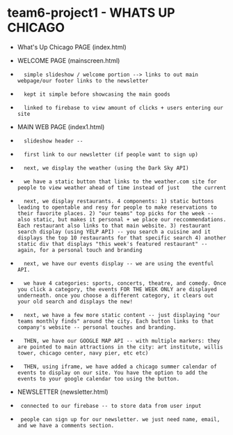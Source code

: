 # team6-project1  -  WHATS UP CHICAGO
*   What's Up Chicago PAGE (index.html)

*   WELCOME PAGE (mainscreen.html)
*       simple slideshow / welcome portion --> links to out main webpage/our footer links to the newsletter
*       kept it simple before showcasing the main goods
*       linked to firebase to view amount of clicks + users entering our site


*   MAIN WEB PAGE (index1.html)
*       slideshow header --
*       first link to our newsletter (if people want to sign up)
*       next, we display the weather (using the Dark Sky API)
*       we have a static button that links to the weather.com site for people to view weather ahead of time instead of just    the current
*       next, we display restaurants. 4 components: 1) static buttons leading to opentable and resy for people to make reservations to their favorite places. 2) "our teams" top picks for the week -- also static, but makes it personal + we place our reccommendations. Each restaurant also links to that main website. 3) restaurant search display (using YELP API) -- you search a cuisine and it displays the top 10 restaurants for that specific search 4) another static div that displays "this week's featured restaurant" -- again, for a personal touch and branding
*       next, we have our events display -- we are using the eventful API. 
*       we have 4 categories: sports, concerts, theatre, and comedy. Once you click a category, the events FOR THE WEEK ONLY are displayed underneath. once you choose a different category, it clears out your old search and displays the new!
*       next, we have a few more static content -- just displaying "our teams monthly finds" around the city. Each button links to that company's website -- personal touches and branding.
*       THEN, we have our GOOGLE MAP API -- with multiple markers: they are pointed to main attractions in the city: art institute, willis tower, chicago center, navy pier, etc etc)
*       THEN, using iframe, we have added a chicago summer calendar of events to display on our site. You have the option to add the events to your google calendar too using the button.

*   NEWSLETTER (newsletter.html)
*      connected to our firebase -- to store data from user input
*      people can sign up for our newsletter. we just need name, email, and we have a comments section.
